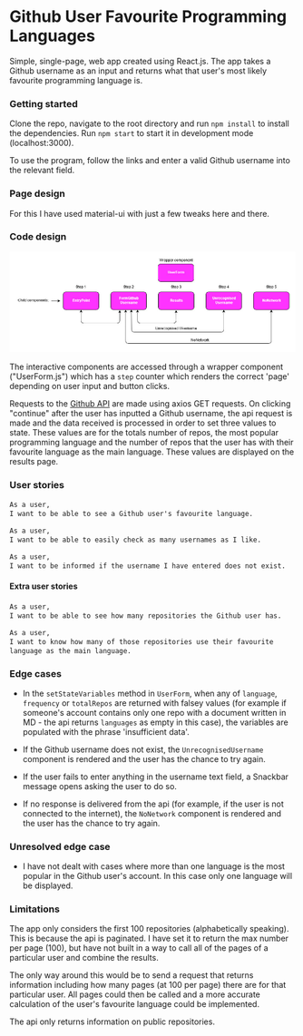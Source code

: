 # Github User Favourite Programming Languages

Simple, single-page, web app created using React.js. The app takes a Github username as an input and returns what that user's most likely favourite programming language is.

### Getting started

Clone the repo, navigate to the root directory and run `npm install` to install the dependencies. Run `npm start` to start it in development mode (localhost:3000).

To use the program, follow the links and enter a valid Github username into the relevant field.

### Page design

For this I have used material-ui with just a few tweaks here and there.

### Code design
![github](./public/codeflowdiagram.jpg)

The interactive components are accessed through a wrapper component ("UserForm.js") which has a `step` counter which renders the correct 'page' depending on user input and button clicks.

Requests to the [Github API](https://developer.github.com/v3/) are made using axios GET requests. On clicking "continue" after the user has inputted a Github username, the api request is made and the data received is processed in order to set three values to state. These values are for the totals number of repos, the most popular programming language and the number of repos that the user has with their favourite language as the main language. These values are displayed on the results page.

### User stories

```
As a user,
I want to be able to see a Github user's favourite language.
```
```
As a user,
I want to be able to easily check as many usernames as I like.
```
```
As a user,
I want to be informed if the username I have entered does not exist.
```
#### Extra user stories
```
As a user,
I want to be able to see how many repositories the Github user has.
```
```
As a user,
I want to know how many of those repositories use their favourite language as the main language.
```

### Edge cases

-  In the `setStateVariables` method in `UserForm`, when any of `language`, `frequency` or `totalRepos` are returned with falsey values (for example if someone's account contains only one repo with a document written in MD - the api returns `languages` as empty in this case), the variables are populated with the phrase 'insufficient data'.

- If the Github username does not exist, the `UnrecognisedUsername` component is rendered and the user has the chance to try again.

- If the user fails to enter anything in the username text field, a Snackbar message opens asking the user to do so.

- If no response is delivered from the api (for example, if the user is not connected to the internet), the `NoNetwork` component is rendered and the user has the chance to try again.

### Unresolved edge case

- I have not dealt with cases where more than one language is the most popular in the Github user's account. In this case only one language will be displayed.

### Limitations

The app only considers the first 100 repositories (alphabetically speaking). This is because the api is paginated. I have set it to return the max number per page (100), but have not built in a way to call all of the pages of a particular user and combine the results.

The only way around this would be to send a request that returns information including how many pages (at 100 per page) there are for that particular user. All pages could then be called and a more accurate calculation of the user's favourite language could be implemented.

The api only returns information on public repositories.
